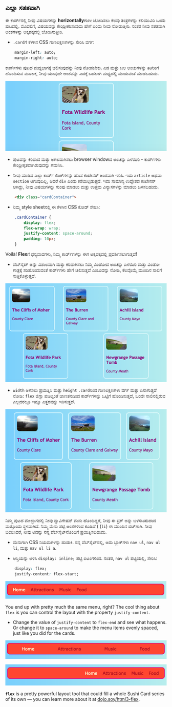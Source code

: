 ## ಎಲ್ಲಾ ಸತತವಾಗಿ

ಈ ಕಾರ್ಡ್‌ನಲ್ಲಿ ನೀವು ವಿಷಯಗಳನ್ನು **horizontally**ಗಾಗೀ ಜೋಡಿಸಲು ಕೆಲವು ತಂತ್ರಗಳನ್ನು ಕಲಿಯುವಿರಿ ಒಂದು ಪುಟದಲ್ಲಿ. ಮೊದಲಿಗೆ, ವಿಷಯವನ್ನು ಕೇಂದ್ರೀಕರಿಸುವುದು ಹೇಗೆ ಎಂದು ನೀವು ನೋಡುತ್ತೀರಿ. ನಂತರ ನೀವು ಸತತವಾಗಿ ಅಂಶಗಳನ್ನು ಅಕ್ಕಪಕ್ಕದಲ್ಲಿ ಜೋಡಿಸುತ್ತೀರಿ.

+ `.card`‌ಗೆ ಕೆಳಗಿನ CSS ಗುಣಲಕ್ಷಣಗಳನ್ನು ಸೇರಿಸಿ ವರ್ಗ:

```css
    margin-left: auto;
    margin-right: auto;
```

ಕಾರ್ಡ್‌ಗಳು ಪುಟದ ಮಧ್ಯಭಾಗಕ್ಕೆ ಚಲಿಸುವುದನ್ನು ನೀವು ನೋಡಬೇಕು. ಎಡ ಮತ್ತು ಬಲ ಅಂಚುಗಳನ್ನು `auto`ಗೆ ಹೊಂದಿಸುವ ಮೂಲಕ, ನೀವು ಯಾವುದೇ ಅಂಶವನ್ನು ಎಡಕ್ಕೆ ಬದಲಾಗಿ ಮಧ್ಯದಲ್ಲಿ ಮಾಡುವಂತೆ ಮಾಡಬಹುದು.

![ಕಾರ್ಡ್‌ಗಳು ಎಡಕ್ಕೆ ಬದಲಾಗಿ ಮಧ್ಯದಲ್ಲಿ ಗೋಚರಿಸುತ್ತವೆ](images/marginAuto.png)

+ ಪುಟವನ್ನು ಕಿರಿದಾದ ಮತ್ತು ಅಗಲವಾಗಿಸಲು browser windowದ ಅಂಚನ್ನು ಎಳೆಯಿರಿ - ಕಾರ್ಡ್‌ಗಳು ಕೇಂದ್ರೀಕೃತವಾಗಿರುವುದನ್ನು ಗಮನಿಸಿ.

+ ನೀವು ಮಾಡಿದ ಎಲ್ಲಾ ಕಾರ್ಡ್ ಲಿಂಕ್‌ಗಳನ್ನು ಹೊಸ ಕಂಟೇನರ್ ಅಂಶವಾಗಿ ಇರಿಸಿ. ಇದು `article` ಅಥವಾ `section` ಆಗುವುದಿಲ್ಲ, ಆದರೆ `div` ಎಂದು ಕರೆಯಲ್ಪಡುತ್ತದೆ. ಇದು ಸಾಮಾನ್ಯ ಉದ್ದೇಶದ ಕಂಟೇನರ್ ಆಗಿದ್ದು, ನೀವು ವಿಷಯಗಳನ್ನು ಗುಂಪು ಮಾಡಲು ಮತ್ತು ಉತ್ತಮ ವಿನ್ಯಾಸಗಳನ್ನು ಮಾಡಲು ಬಳಸಬಹುದು.

```html
    <div class="cardContainer">
```

+ ನಿಮ್ಮ style sheet‌ನಲ್ಲಿ ಈ ಕೆಳಗಿನ CSS ಕೋಡ್ ಸೇರಿಸಿ:

```css
    .cardContainer {
        display: flex;
        flex-wrap: wrap;
        justify-content: space-around;
        padding: 10px;
    }
```

Voilà! **Flex**ಗೆ ಧನ್ಯವಾದಗಳು, ನಿಮ್ಮ ಕಾರ್ಡ್‌ಗಳನ್ನು ಈಗ ಅಕ್ಕಪಕ್ಕದಲ್ಲಿ ಪ್ರದರ್ಶಿಸಲಾಗುತ್ತದೆ!

+ ವೆಬ್‌ಸೈಟ್ ಅನ್ನು ವಿಶಾಲವಾಗಿ ಮತ್ತು ಕಿರಿದಾಗಿಸಲು ನಿಮ್ಮ ವಿಂಡೋದ ಅಂಚನ್ನು ಎಳೆಯಿರಿ ಮತ್ತು ವಿಂಡೋ ಗಾತ್ರಕ್ಕೆ ಸರಿಹೊಂದುವಂತೆ ಕಾರ್ಡ್‌ಗಳು ಹೇಗೆ ಚಲಿಸುತ್ತವೆ ಎಂಬುದನ್ನು ನೋಡಿ, ಕೆಲವೊಮ್ಮೆ ಮುಂದಿನ ಸಾಲಿಗೆ ಸುತ್ತಿಕೊಳ್ಳುತ್ತದೆ.

![ಎರಡು ಸಾಲುಗಳಲ್ಲಿ ಜೋಡಿಸಲಾದ ಕಾರ್ಡ್‌ಗಳು ಬ್ರೌಸರ್ ಅಗಲಕ್ಕೆ ಸರಿಹೊಂದುವಂತೆ ಸಮನಾಗಿರುತ್ತವೆ](images/flexSideBySide.png)

+ `width` ಅಳಿಸಲು ಪ್ರಯತ್ನಿಸಿ ಮತ್ತು `height` `.card`‌ನಿಂದ ಗುಣಲಕ್ಷಣಗಳು ವರ್ಗ ಮತ್ತು ಏನಾಗುತ್ತದೆ ನೋಡಿ: `flex` ಜಿಗ್ಸಾ ಪಜಲ್ನಂತೆ ಜಾಣತನದಿಂದ ಕಾರ್ಡ್‌ಗಳನ್ನು ಒಟ್ಟಿಗೆ ಹೊಂದಿಸುತ್ತದೆ, ಒಂದೇ ಸಾಲಿನಲ್ಲಿರುವ ಎಲ್ಲದರಲ್ಲೂ ಇನ್ನೂ ಎತ್ತರವನ್ನು ಇರಿಸುತ್ತದೆ.

![ಕಾರ್ಡ್‌ಗಳು ಸ್ವಯಂಚಾಲಿತ ಅಗಲದೊಂದಿಗೆ ಅಕ್ಕಪಕ್ಕದಲ್ಲಿ ಜೋಡಿಸಲ್ಪಟ್ಟಿವೆ](images/flexAutoWidths.png)

ನಿಮ್ಮ ಪುಟದ ಮೇಲ್ಭಾಗದಲ್ಲಿ ನೀವು ನ್ಯಾವಿಗೇಷನ್ ಮೆನು ಹೊಂದಿದ್ದರೆ, ನೀವು ಈ ಟ್ರಿಕ್ ಅನ್ನು ಬಳಸಬಹುದಾದ ಮತ್ತೊಂದು ಸ್ಥಳವಾಗಿದೆ. ನಿಮ್ಮ ಮೆನು ಪಟ್ಟಿ ಅಂಶಗಳಿಂದ ಕೂಡಿದೆ ( (`li`) ಈ ಮುಂದಿನ ಬಿಟ್‌ಗಾಗಿ. ನೀವು ಬಯಸಿದರೆ, ನೀವು ಅದನ್ನು ನನ್ನ ವೆಬ್‌ಸೈಟ್‌ನೊಂದಿಗೆ ಪ್ರಯತ್ನಿಸಬಹುದು.

+ ಮೆನುಗಾಗಿ CSS ನಿಯಮಗಳನ್ನು ಹುಡುಕಿ. ನನ್ನ ವೆಬ್‌ಸೈಟ್‌ನಲ್ಲಿ, ಅದು ಬ್ಲಾಕ್‌ಗಳು `nav ul`, `nav ul li`, ಮತ್ತು `nav ul li a`.

+ ಆಸ್ತಿಯನ್ನು ಅಳಿಸಿ `display: inline;` ಪಟ್ಟಿ ಐಟಂಗಳಿಂದ. ನಂತರ, `nav ul` ಪಟ್ಟಿಯಲ್ಲಿ, ಸೇರಿಸಿ:

```css
    display: flex;
    justify-content: flex-start;
```

![Menu with items aligned to the left](images/flexMenuStart.png)

You end up with pretty much the same menu, right? The cool thing about `flex` is you can control the layout with the property `justify-content`.

+ Change the value of `justify-content` to `flex-end` and see what happens. Or change it to `space-around` to make the menu items evenly spaced, just like you did for the cards.

![Menu with items evenly spaced](images/flexMenuSpace.png)

![Menu with items aligned to the right](images/flexMenuEnd.png)

**`flex`** is a pretty powerful layout tool that could fill a whole Sushi Card series of its own — you can learn more about it at [dojo.soy/html3-flex](http://dojo.soy/html3-flex).